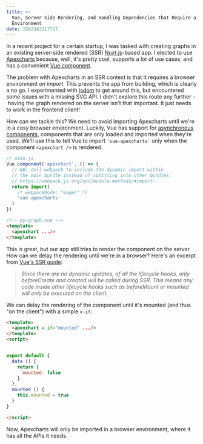 ```yaml
---
title: >-
  Vue, Server Side Rendering, and Handling Dependencies that Require a Browser
  Environment
date: 1562342317717
---
```


In a recent project for a certain startup, I was tasked with creating graphs in an existing server-side rendered (SSR) [Nuxt.js](https://nuxtjs.org/)-based app. I elected to use [Apexcharts](https://apexcharts.com/) because, well, it's pretty cool, supports a lot of use cases, and has a convenient [Vue component](https://github.com/apexcharts/vue-apexcharts).

The problem with Apexcharts in an SSR context is that it requires a browser environment _on import_. This prevents the app from building, which is clearly a no go. I experimented with [jsdom](https://github.com/jsdom/jsdom) to get around this, but encountered some issues with a missing SVG API. I didn't explore this route any further – having the graph rendered on the server isn't that important. It just needs to work in the frontend client!

How can we tackle this? We need to avoid importing Apexcharts until we're in a cosy browser environment. Luckily, Vue has support for [asynchronous components](https://vuejs.org/v2/guide/components-dynamic-async.html), components that are only loaded and imported when they're used. We'll use this to tell Vue to import `'vue-apexcharts'` only when the component `<apexchart />` is rendered.

```javascript
// main.js
Vue.component('apexchart', () => {
  // NB: tell webpack to include the dynamic import within
  // the main bundle instead of splitting into other bundles.
  // https://webpack.js.org/api/module-methods/#import-
  return import(
    /* webpackMode: "eager" */
    'vue-apexcharts'
  )
})
```
```html
<!-- my-graph.vue -->
<template>
  <apexchart .../>
</template>
```

This is great, but our app still tries to render the component on the server. How can we delay the rendering until we're in a browser? Here's an excerpt from [Vue's SSR guide](https://ssr.vuejs.org/guide/universal.html#component-lifecycle-hooks):

> _Since there are no dynamic updates, of all the lifecycle hooks, only beforeCreate and created will be called during SSR. This means any code inside other lifecycle hooks such as beforeMount or mounted will only be executed on the client._

We can delay the rendering of the component until it's mounted (and thus "on the client") with a simple `v-if`:

```html
<template>
  <apexchart v-if="mounted" .../>
</template>
<script>
```
```javascript

export default {
  data () {
    return {
      mounted: false
    }
  },
  mounted () {
    this.mounted = true
  }
}
```
```html
</script>
```

Now, Apexcharts will only be imported in a browser environment, where it has all the APIs it needs.
